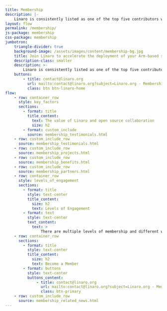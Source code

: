 ```yaml
---
title: Membership
description: |-
    Linaro is consistently listed as one of the top five contributors worldwide to the Linux Kernel and works on more than 70 open source projects.
layout: flow
permalink: /membership/
js-package: membership
css-package: membership
jumbotron:
    triangle-divider: true
    background-image: /assets/images/content/membership-bg.jpg
    title: Join Linaro to accelerate the deployment of your Arm-based solutions
    description-class: smaller
    description: >-
        Linaro is consistently listed as one of the top five contributors worldwide to the Linux Kernel and works on more than 70 open source projects.
    buttons:
        - title: contact@linaro.org
          url: mailto:contact@linaro.org?subject=Linaro.org - Membership
          class: btn btn-linaro-home
flow:
    - row: container_row
      style: key_factors
      sections:
        - format: title
          title_content:
            text: The value of Linaro and open source collaboration
            size: h2
        - format: custom_include
          source: membership_testimonials.html
    - row: custom_include_row
      source: membership_testimonials.html
    - row: custom_include_row
      source: membership_projects.html
    - row: custom_include_row
      source: membership_benefits.html
    - row: custom_include_row
      source: membership_partners.html
    - row: container_row
      style: levels_of_engagement
      sections:
        - format: title
          style: text-center
          title_content:
            size: h2
            text: Levels of Engagement
        - format: text
          style: text-center
          text_content:
            text: >
                There are multiple levels of membership and different ways to engage in projects that Linaro runs. Core and Club membership provide influence and participation across everything Linaro does, others levels provide a route into engagement on focused activities. Linaro has groups focused on the following segments - [Data Centre & Cloud](https://www.linaro.org/engineering/datacenter-and-cloud/), [IoT & Embedded](https://www.linaro.org/engineering/iot-and-embedded/), [Edge & Fog Computing](https://www.linaro.org/engineering/edge-and-fog-computing/), [Consumer (Android)](https://www.linaro.org/engineering/consumer/) and [HPC](https://www.linaro.org/engineering/high-performance-computing/). Current strategic initiatives are [Artificial Intelligence](https://www.linaro.org/engineering/artificial-intelligence/) and [Autonomous Vehicles](https://www.linaro.org/engineering/autonomous-vehicles/); and current projects include 96Boards, DeviceTree, LAVA, LKFT, OP-TEE and Trusted Firmware.
    - row: container_row
      sections:
        - format: title
          style: text-center
          title_content:
            size: h2
            text: Become a Member
        - format: buttons
          style: text-center
          buttons_content:
              - title: contact@linaro.org
                url: mailto:contact@linaro.org?subject=Linaro.org - Membership
                class: btn-primary
    - row: custom_include_row
      source: membership_related_news.html
---
```

